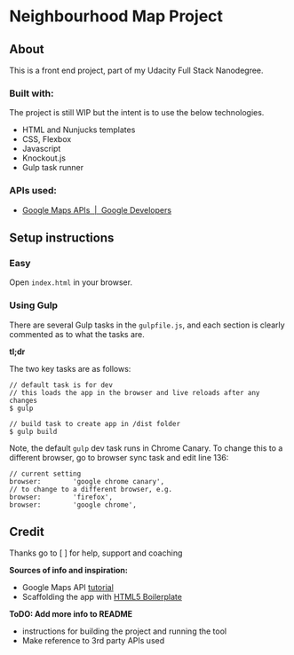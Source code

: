 # Neighbourhood Map Project 
## About

This is a front end project, part of my Udacity Full Stack Nanodegree.

### Built with:

The project is still WIP but the intent is to use the below technologies.

- HTML and Nunjucks templates
- CSS, Flexbox
- Javascript
- Knockout.js
- Gulp task runner

### APIs used:

- [Google Maps APIs   |  Google Developers](https://developers.google.com/maps/)


## Setup instructions 

### Easy

Open `index.html` in your browser. 

### Using Gulp

There are several Gulp tasks in the `gulpfile.js`, and each section is clearly commented as to what the tasks are.

**tl;dr**

The two key tasks are as follows:

```
// default task is for dev 
// this loads the app in the browser and live reloads after any changes
$ gulp 

// build task to create app in /dist folder
$ gulp build
```

Note, the default `gulp` dev task runs in Chrome Canary. To change this to a different browser, go to browser sync task and edit line 136:

```
// current setting
browser:        'google chrome canary',
// to change to a different browser, e.g.
browser:        'firefox',
browser:        'google chrome',
```


## Credit

Thanks go to [ ] for help, support and coaching

**Sources of info and inspiration:**

- Google Maps API [tutorial](https://developers.google.com/maps/documentation/javascript/adding-a-google-map#key)
- Scaffolding the app with [HTML5 Boilerplate](https://html5boilerplate.com/)


**ToDO: Add more info to README**
- instructions for building the project and running the tool
- Make reference to 3rd party APIs used
